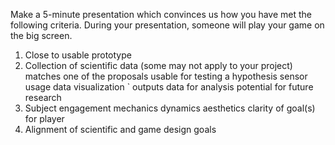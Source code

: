 Make a 5-minute presentation which convinces us how you have met the following criteria. During your presentation, someone will play your game on the big screen. 


1) Close to usable prototype
2) Collection of scientific data (some may not apply to your project)
   matches one of the proposals
    usable for testing a hypothesis
    sensor usage
    data visualization
`   outputs data for analysis
    potential for future research
3) Subject engagement
    mechanics
    dynamics
    aesthetics
    clarity of goal(s) for player
4) Alignment of scientific and game design goals